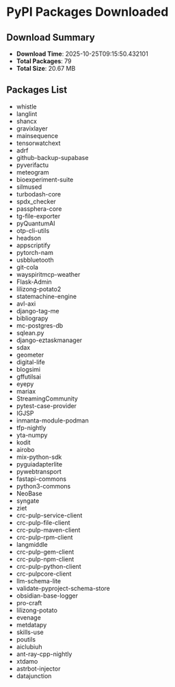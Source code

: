 # PyPI Packages Downloaded

## Download Summary
- **Download Time**: 2025-10-25T09:15:50.432101
- **Total Packages**: 79
- **Total Size**: 20.67 MB

## Packages List
- whistle
- langlint
- shancx
- gravixlayer
- mainsequence
- tensorwatchext
- adrf
- github-backup-supabase
- pyverifactu
- meteogram
- bioexperiment-suite
- silmused
- turbodash-core
- spdx_checker
- passphera-core
- tg-file-exporter
- pyQuantumAI
- otp-cli-utils
- headson
- appscriptify
- pytorch-nam
- usbbluetooth
- git-cola
- wayspiritmcp-weather
- Flask-Admin
- lilizong-potato2
- statemachine-engine
- avl-axi
- django-tag-me
- bibliograpy
- mc-postgres-db
- sqlean.py
- django-eztaskmanager
- sdax
- geometer
- digital-life
- blogsimi
- gffutilsai
- eyepy
- mariax
- StreamingCommunity
- pytest-case-provider
- IGJSP
- inmanta-module-podman
- tfp-nightly
- yta-numpy
- kodit
- airobo
- mix-python-sdk
- pyguiadapterlite
- pywebtransport
- fastapi-commons
- python3-commons
- NeoBase
- syngate
- ziet
- crc-pulp-service-client
- crc-pulp-file-client
- crc-pulp-maven-client
- crc-pulp-rpm-client
- langmiddle
- crc-pulp-gem-client
- crc-pulp-npm-client
- crc-pulp-python-client
- crc-pulpcore-client
- llm-schema-lite
- validate-pyproject-schema-store
- obsidian-base-logger
- pro-craft
- lilizong-potato
- evenage
- metdatapy
- skills-use
- poutils
- aiclubiuh
- ant-ray-cpp-nightly
- xtdamo
- astrbot-injector
- datajunction
